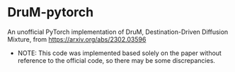 # DruM-pytorch
An unofficial PyTorch implementation of DruM, Destination-Driven Diffusion Mixture, from https://arxiv.org/abs/2302.03596


- NOTE: This code was implemented based solely on the paper without reference to the official code, so there may be some discrepancies.
